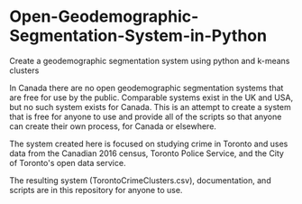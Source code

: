 # Open-Geodemographic-Segmentation-System-in-Python
Create a geodemographic segmentation system using python and k-means clusters

In Canada there are no open geodemographic segmentation systems that are free for use by the public. Comparable systems exist in the UK and USA, but no such system exists for Canada. This is an attempt to create a system that is free for anyone to use and provide all of the scripts so that anyone can create their own process, for Canada or elsewhere.

The system created here is focused on studying crime in Toronto and uses data from the Canadian 2016 census, Toronto Police Service, and the City of Toronto's open data service.

The resulting system (TorontoCrimeClusters.csv), documentation, and scripts are in this repository for anyone to use.
